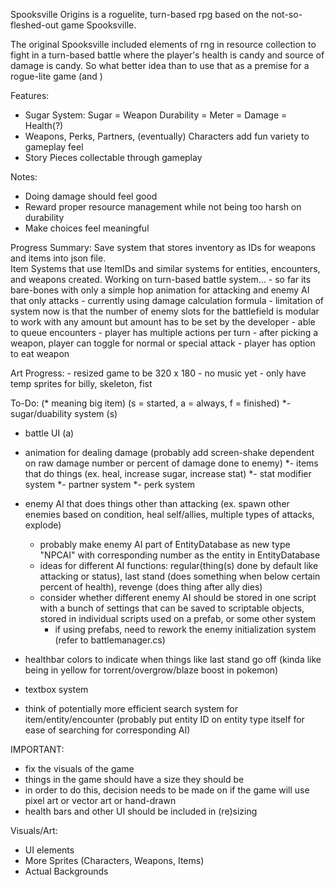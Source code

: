 Spooksville Origins is a roguelite, turn-based rpg based on the not-so-fleshed-out game Spooksville.

The original Spooksville included elements of rng in resource collection to fight in a turn-based battle where the player's health is candy and source of damage is candy. So what better idea than to use that as a premise for a rogue-lite game (and )


Features:
- Sugar System: Sugar = Weapon Durability = Meter = Damage = Health(?)
- Weapons, Perks, Partners, (eventually) Characters add fun variety to gameplay feel  
- Story Pieces collectable through gameplay

Notes:
- Doing damage should feel good
- Reward proper resource management while not being too harsh on durability
- Make choices feel meaningful

Progress Summary: 
Save system that stores inventory as IDs for weapons and items into json file.  
Item Systems that use ItemIDs and similar systems for entities, encounters, and weapons created.
Working on turn-based battle system...
    - so far its bare-bones with only a simple hop animation for attacking and enemy AI that only attacks
    - currently using damage calculation formula
    - limitation of system now is that the number of enemy slots for the battlefield is modular to work with any amount but amount has to be set by the developer
    - able to queue encounters 
    - player has multiple actions per turn 
    - after picking a weapon, player can toggle for normal or special attack
    - player has option to eat weapon

Art Progress:
    - resized game to be 320 x 180
    - no music yet
    - only have temp sprites for billy, skeleton, fist

To-Do: (* meaning big item) (s = started, a = always, f = finished)
*- sugar/duability system (s)
- battle UI (a)
- animation for dealing damage (probably add screen-shake dependent on raw damage number or percent of damage done to enemy)
*- items that do things (ex. heal, increase sugar, increase stat)
*- stat modifier system
*- partner system
*- perk system 
- enemy AI that does things other than attacking (ex. spawn other enemies based on condition, heal self/allies, multiple types of attacks, explode)
    - probably make enemy AI part of EntityDatabase as new type "NPCAI" with corresponding number as the entity in EntityDatabase
    - ideas for different AI functions: regular(thing(s) done by default like attacking or status), last stand (does something when below certain percent of health), revenge (does thing after ally dies)
    - consider whether different enemy AI should be stored in one script with a bunch of settings that can be saved to scriptable objects, stored in individual scripts used on a prefab, or some other system
        - if using prefabs, need to rework the enemy initialization system (refer to battlemanager.cs)
- healthbar colors to indicate when things like last stand go off (kinda like being in yellow for torrent/overgrow/blaze boost in pokemon)
- textbox system

- think of potentially more efficient search system for item/entity/encounter (probably put entity ID on entity type itself for ease of searching for corresponding AI)

IMPORTANT:
- fix the visuals of the game
- things in the game should have a size they should be
- in order to do this, decision needs to be made on if the game will use pixel art or vector art or hand-drawn
- health bars and other UI should be included in (re)sizing





Visuals/Art:
- UI elements
- More Sprites (Characters, Weapons, Items)
- Actual Backgrounds
